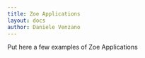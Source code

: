 ```yaml
---
title: Zoe Applications
layout: docs
author: Daniele Venzano
---
```


Put here a few examples of Zoe Applications
